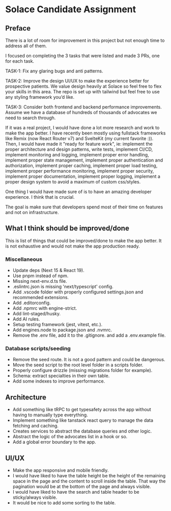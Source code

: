 # Solace Candidate Assignment

## Preface

There is a lot of room for improvement in this project but not enough time to address all of them.

I focused on completing the 3 tasks that were listed and made 3 PRs, one for each task.

TASK-1: Fix any glaring bugs and anti patterns.

TASK-2: Improve the design UI/UX to make the experience better for prospective patients. We value design heavily at Solace so feel free to flex your skills in this area. The repo is set up with tailwind but feel free to use any styling framework you’d like.

TASK-3: Consider both frontend and backend performance improvements. Assume we have a database of hundreds of thousands of advocates we need to search through.

If it was a real project, I would have done a lot more research and work to make the app better. I have recently been mostly using fullstack frameworks like Remix (now React Router v7) and SvelteKit (my current favorite :)). Then, I would have made it "ready for feature work", ie: implement the proper architecture and design patterns, write tests, implement CI/CD, implement monitoring and logging, implement proper error handling, implement proper state management, implement proper authentication and authorization, implement proper caching, implement proper load testing, implement proper performance monitoring, implement proper security, implement proper documentation, implement proper logging, implement a proper design system to avoid a maximum of custom css/styles.

One thing I would have made sure of is to have an amazing developer experience. I think that is crucial.

The goal is make sure that developers spend most of their time on features and not on infrastructure.

## What I think should be improved/done

This is list of things that could be improved/done to make the app better. It is not exhaustive and would not make the app production ready.

### Miscellaneous

- Update deps (Next 15 & React 19).
- Use pnpm instead of npm.
- Missing next-env.d.ts file.
- .eslintrc.json is missing 'next/typescript' config.
- Add .vscode folder with properly configured settings.json and recommended extensions.
- Add .editorconfig.
- Add .npmrc with engine-strict.
- Add lint-staged/husky.
- Add AI rules.
- Setup testing framework (jest, vitest, etc.).
- Add engines.node to package.json and .nvmrc.
- Remove the .env file, add it to the .gitignore. and add a .env.example file.

### Database scripts/seeding

- Remove the seed route. It is not a good pattern and could be dangerous.
- Move the seed script to the root level folder in a scripts folder.
- Properly configure drizzle (missing migrations folder for example).
- Schema: extract specialties in their own table.
- Add some indexes to improve performance.

## Architecture

- Add something like tRPC to get typesafety across the app without having to manually type everything.
- Implement something like tanstack react query to manage the data fetching and caching.
- Creates services to abstract the database queries and other logic.
- Abstract the logic of the advocates list in a hook or so.
- Add a global error boundary to the app.

## UI/UX

- Make the app responsive and mobile friendly.
- I would have liked to have the table height be the height of the remaining space in the page and the content to scroll inside the table. That way the pagination would be at the bottom of the page and always visible.
- I would have liked to have the search and table header to be sticky/always visible.
- It would be nice to add some sorting to the table.
